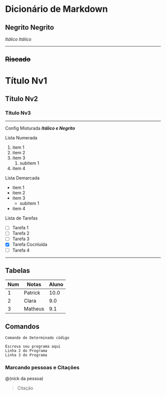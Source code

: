 # Dicionário de Markdown

**Negrito**
__Negrito__
---
*Itálico*
_Itálico_
***
~~Riscado~~
---
# Título Nv1
## Título Nv2
### Título Nv3
---
Config Misturada __*Itálico e Negrito*__

Lista Numerada
1. item 1
1. item 2
1. item 3
   1. subitem 1
1. item 4

Lista Demarcada
* item 1
* item 2
* item 3
   * subitem 1
* item 4

Lista de Tarefas
- [ ] Tarefa 1
- [ ] Tarefa 2
- [ ] Tarefa 3
- [x] Tarefa Cocnluída
- [ ] Tarefa 4

---
## Tabelas

Num | Notas | Aluno |
---|---|---
1| Patrick | 10.0
2| Clara | 9.0
3| Matheus | 9.1

## Comandos
`Comando de Determinado código`

```
Escreva seu programa aqui
Linha 2 do Programa
Linha 3 do Programa
```

### Marcando pessoas e Citações
@(nick da pessoa)
> Citação
